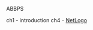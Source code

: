 ABBPS

ch1 - introduction
ch4 - [NetLogo](https://github.com/SulisEm/Models/tree/main/MODELS-BOOK/ABBPS_CHAPTER_04)
